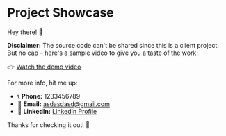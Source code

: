 # Project Showcase

Hey there! 👋

**Disclaimer:** The source code can't be shared since this is a client project. But no cap – here's a sample video to give you a taste of the work:

👉 [Watch the demo video](here-goes-the-link-of-video)

For more info, hit me up:

- 📞 **Phone:** 1233456789
- 📧 **Email:** [asdasdasd@gmail.com](mailto:asdasdasd@gmail.com)
- 💼 **LinkedIn:** [LinkedIn Profile](hyperlink)

Thanks for checking it out! 🙌
